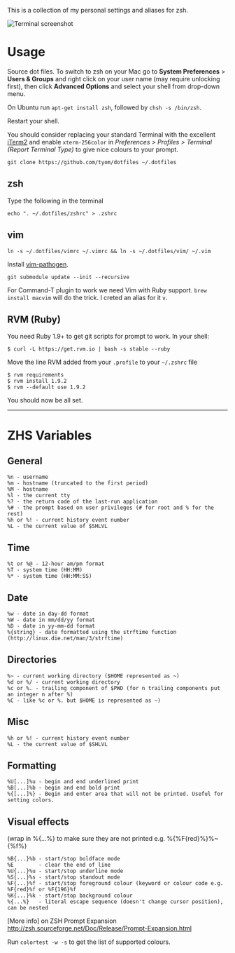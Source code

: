 This is a collection of my personal settings and aliases for zsh.

![Terminal screenshot](https://raw.github.com/tyom/dotfiles/screenshot/terminal.png)

Usage
=====

Source dot files. To switch to zsh on your Mac go to **System Preferences** > **Users & Groups** and right click on your user name (may require unlocking first), then click **Advanced Options** and select your shell from drop-down menu.

On Ubuntu run `apt-get install zsh`, followed by `chsh -s /bin/zsh`.

Restart your shell.

You should consider replacing your standard Terminal with the excellent [iTerm2](http://www.iterm2.com/) and enable `xterm-256color` in *Preferences > Profiles > Terminal (Report Terminal Type)* to give nice colours to your prompt.

    git clone https://github.com/tyom/dotfiles ~/.dotfiles


zsh
---

Type the following in the terminal

    echo ". ~/.dotfiles/zshrc" > .zshrc

vim
---

    ln -s ~/.dotfiles/vimrc ~/.vimrc && ln -s ~/.dotfiles/vim/ ~/.vim


Install [vim-pathogen](https://github.com/tpope/vim-pathogen).

    git submodule update --init --recursive

For Command-T plugin to work we need Vim with Ruby support.
`brew install macvim` will do the trick. I creted an alias for it `v`.


RVM (Ruby)
----------

You need Ruby 1.9+ to get git scripts for prompt to work. In your shell:

    $ curl -L https://get.rvm.io | bash -s stable --ruby

Move the line RVM added from your `.profile` to your `~/.zshrc` file

    $ rvm requirements
    $ rvm install 1.9.2
    $ rvm --default use 1.9.2

You should now be all set.

---

ZHS Variables
=============

General
-------
    %n - username
    %m - hostname (truncated to the first period)
    %M - hostname
    %l - the current tty
    %? - the return code of the last-run application
    %# - the prompt based on user privileges (# for root and % for the rest)
    %h or %! - current history event number
    %L - the current value of $SHLVL

Time
----
    %t or %@ - 12-hour am/pm format
    %T - system time (HH:MM)
    %* - system time (HH:MM:SS)

Date
----
    %w - date in day-dd format
    %W - date in mm/dd/yy format
    %D - date in yy-mm-dd format
    %{string} - date formatted using the strftime function (http://linux.die.net/man/3/strftime)

Directories
-----------
    %~ - current working directory ($HOME represented as ~)
    %d or %/ - current working directory
    %c or %. - trailing component of $PWD (for n trailing components put an integer n after %)
    %C - like %c or %. but $HOME is represented as ~)

Misc
----
    %h or %! - current history event number
    %L - the current value of $SHLVL

Formatting
----------
    %U[...]%u - begin and end underlined print
    %B[...]%b - begin and end bold print
    %{[...]%} - Begin and enter area that will not be printed. Useful for setting colors.

Visual effects 
--------------
(wrap in %{...%} to make sure they are not printed e.g. %{%F{red}%}%~{%f%}

    %B{...}%b - start/stop boldface mode
    %E        - clear the end of line
    %U{...}%u - start/stop underline mode
    %S{...}%s - start/stop standout mode
    %F{...}%f - start/stop foreground colour (keyword or colour code e.g. %F{red}%f or %F{196}%f
    %K{...}%k - start/stop background colour
    %{...%}   - literal escape sequence (doesn't change cursor position), can be nested

[More info] on ZSH Prompt Expansion http://zsh.sourceforge.net/Doc/Release/Prompt-Expansion.html

Run `colortest -w -s` to get the list of supported colours.
